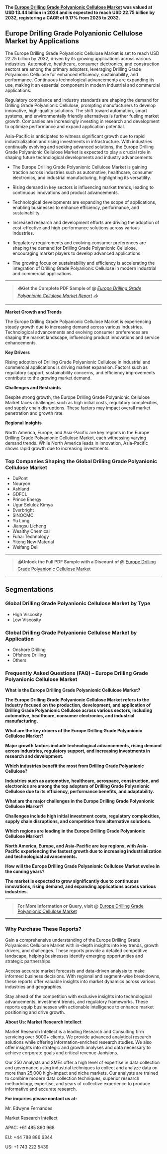 <p><strong>The <a href="https://www.marketresearchintellect.com/download-sample/?rid=1045280&amp;utm_source=Pulse-April-Europe&amp;utm_medium=852">Europe Drilling Grade Polyanionic Cellulose Market</a> was valued at USD 13.44 billion in 2024 and is expected to reach USD 22.75 billion by 2032, registering a CAGR of 9.17% from 2025 to 2032.</strong></p><h2>Europe Drilling Grade Polyanionic Cellulose Market by Applications&nbsp;</h2><p><p>The Europe Drilling Grade Polyanionic Cellulose Market is set to reach USD 22.75 billion by 2032, driven by its growing applications across various industries. Automotive, healthcare, consumer electronics, and construction sectors are among the primary adopters, leveraging Drilling Grade Polyanionic Cellulose for enhanced efficiency, sustainability, and performance. Continuous technological advancements are expanding its use, making it an essential component in modern industrial and commercial applications.</p><p>Regulatory compliance and industry standards are shaping the demand for Drilling Grade Polyanionic Cellulose, prompting manufacturers to develop innovative, high-quality solutions. The shift toward automation, smart systems, and environmentally friendly alternatives is further fueling market growth. Companies are increasingly investing in research and development to optimize performance and expand application potential.</p><p>Asia-Pacific is anticipated to witness significant growth due to rapid industrialization and rising investments in infrastructure. With industries continually evolving and seeking advanced solutions, the Europe Drilling Grade Polyanionic Cellulose Market is expected to play a crucial role in shaping future technological developments and industry advancements.</p></p><ul><li><p>The Europe Drilling Grade Polyanionic Cellulose Market is gaining traction across industries such as automotive, healthcare, consumer electronics, and industrial manufacturing, highlighting its versatility.</p></li><li><p>Rising demand in key sectors is influencing market trends, leading to continuous innovations and product advancements.</p></li><li><p>Technological developments are expanding the scope of applications, enabling businesses to enhance efficiency, performance, and sustainability.</p></li><li><p>Increased research and development efforts are driving the adoption of cost-effective and high-performance solutions across various industries.</p></li><li><p>Regulatory requirements and evolving consumer preferences are shaping the demand for Drilling Grade Polyanionic Cellulose, encouraging market players to develop advanced applications.</p></li><li><p>The growing focus on sustainability and efficiency is accelerating the integration of Drilling Grade Polyanionic Cellulose in modern industrial and commercial applications.</p></li></ul><hr /><blockquote><p><strong><span class="font-[700]">📥Get the Complete PDF Sample of @ </span></strong><em><span class="font-[700]"><a href="https://www.marketresearchintellect.com/download-sample/?rid=1045280&amp;utm_source=Pulse-April-Europe&amp;utm_medium=852" target="_blank" data-tracking-control-name="article-ssr-frontend-pulse_little-text-block" data-tracking-will-navigate="" data-test-link="">Europe Drilling Grade Polyanionic Cellulose Market Report</a>&nbsp;📥</span></em></p></blockquote><hr /><p class="" data-start="77" data-end="360"><strong data-start="77" data-end="105">Market Growth and Trends</strong></p><p class="" data-start="77" data-end="360">The Europe Drilling Grade Polyanionic Cellulose Market is experiencing steady growth due to increasing demand across various industries. Technological advancements and evolving consumer preferences are shaping the market landscape, influencing product innovations and service enhancements.</p><p class="" data-start="362" data-end="606"><strong data-start="362" data-end="377">Key Drivers</strong></p><p class="" data-start="362" data-end="606">Rising adoption of Drilling Grade Polyanionic Cellulose in industrial and commercial applications is driving market expansion. Factors such as regulatory support, sustainability concerns, and efficiency improvements contribute to the growing market demand.</p><p class="" data-start="608" data-end="849"><strong data-start="608" data-end="637">Challenges and Restraints</strong></p><p class="" data-start="608" data-end="849">Despite strong growth, the Europe Drilling Grade Polyanionic Cellulose Market faces challenges such as high initial costs, regulatory complexities, and supply chain disruptions. These factors may impact overall market penetration and growth rate.</p><p class="" data-start="851" data-end="1095"><strong data-start="851" data-end="872">Regional Insights</strong></p><p class="" data-start="851" data-end="1095">North America, Europe, and Asia-Pacific are key regions in the Europe Drilling Grade Polyanionic Cellulose Market, each witnessing varying demand trends. While North America leads in innovation, Asia-Pacific shows rapid growth due to increasing investments.</p><p><h3>Top Companies Shaping the Global Drilling Grade Polyanionic Cellulose Market </h3><ul><li>DuPont</li><li>Nouryon</li><li>Ashland</li><li>GDFCL</li><li>Prince Energy</li><li>Ugur Seluloz Kimya</li><li>Everbright</li><li>SINOCMC</li><li>Yu Long</li><li>Jiangsu Licheng</li><li>Wealthy Chemical</li><li>Fuhai Technology</li><li>Yiteng New Material</li><li>Weifang Deli</li></ul></p><hr /><blockquote><p><strong>📥Unlock the Full PDF Sample with a Discount of @</strong> <a href="https://www.marketresearchintellect.com/ask-for-discount/?rid=1045280&amp;utm_source=Pulse-April-Europe&amp;utm_medium=852">Europe Drilling Grade Polyanionic Cellulose Market</a></p></blockquote><hr /><p><h2>Segmentations</h2><h3>Global Drilling Grade Polyanionic Cellulose Market by Type</h3><ul><li>High Viscosity</li><li>Low Viscosity</li></ul><h3>Global Drilling Grade Polyanionic Cellulose Market by Application</h3><ul><li>Onshore Drilling</li><li>Offshore Drilling</li><li>Others</li></ul></p><h3><strong>Frequently Asked Questions (FAQ) &ndash; Europe Drilling Grade Polyanionic Cellulose Market</strong></h3><p><strong>What is the Europe Drilling Grade Polyanionic Cellulose Market?</strong></p><p><strong>The Europe Drilling Grade Polyanionic Cellulose Market refers to the industry focused on the production, development, and application of Drilling Grade Polyanionic Cellulose across various sectors, including automotive, healthcare, consumer electronics, and industrial manufacturing.</strong></p><p><strong>What are the key drivers of the Europe Drilling Grade Polyanionic Cellulose Market?</strong></p><p><strong>Major growth factors include technological advancements, rising demand across industries, regulatory support, and increasing investments in research and development.</strong></p><p><strong>Which industries benefit the most from Drilling Grade Polyanionic Cellulose?</strong></p><p><strong>Industries such as automotive, healthcare, aerospace, construction, and electronics are among the top adopters of Drilling Grade Polyanionic Cellulose due to its efficiency, performance benefits, and adaptability.</strong></p><p><strong>What are the major challenges in the Europe Drilling Grade Polyanionic Cellulose Market?</strong></p><p><strong>Challenges include high initial investment costs, regulatory complexities, supply chain disruptions, and competition from alternative solutions.</strong></p><p><strong>Which regions are leading in the Europe Drilling Grade Polyanionic Cellulose Market?</strong></p><p><strong>North America, Europe, and Asia-Pacific are key regions, with Asia-Pacific experiencing the fastest growth due to increasing industrialization and technological advancements.</strong></p><p><strong>How will the Europe Drilling Grade Polyanionic Cellulose Market evolve in the coming years?</strong></p><p><strong>The market is expected to grow significantly due to continuous innovations, rising demand, and expanding applications across various industries.</strong></p><hr /><blockquote><p><span class="font-[700]"><strong>For More Information or Query, visit&nbsp;@</strong>&nbsp;</span><span class="font-[700]"><a href="https://www.marketresearchintellect.com/product/drilling-grade-polyanionic-cellulose-market/?utm_source=Linkedin&utm_medium=852" target="_blank" data-tracking-control-name="article-ssr-frontend-pulse_little-text-block" data-tracking-will-navigate="" data-test-link="">Europe Drilling Grade Polyanionic Cellulose Market</a></span></p></blockquote><hr /><h3><strong data-start="0" data-end="31">Why Purchase These Reports?</strong></h3><p class="" data-start="35" data-end="297">Gain a comprehensive understanding of the Europe Drilling Grade Polyanionic Cellulose Market with in-depth insights into key trends, growth drivers, and challenges. These reports provide a detailed competitive landscape, helping businesses identify emerging opportunities and strategic partnerships.</p><p class="" data-start="299" data-end="540">Access accurate market forecasts and data-driven analysis to make informed business decisions. With regional and segment-wise breakdowns, these reports offer valuable insights into market dynamics across various industries and geographies.</p><p class="" data-start="542" data-end="784">Stay ahead of the competition with exclusive insights into technological advancements, investment trends, and regulatory frameworks. These reports equip businesses with actionable intelligence to enhance market positioning and drive growth.</p><p><strong><span class="font-[700]">About Us: Market Research Intellect</span></strong></p><p><span class="">Market Research Intellect is a leading Research and Consulting firm servicing over 5000+ clients. We provide advanced analytical research solutions while offering information-enriched research studies.&nbsp;</span>We also offer insights into strategic and growth analyses and data necessary to achieve corporate goals and critical revenue Janisions.</p><p><span class="">Our 250 Analysts and SMEs offer a high level of expertise in data collection and governance using industrial techniques to collect and analyze data on more than 25,000 high-impact and niche markets. Our analysts are trained to combine modern data collection techniques, superior research methodology, expertise, and years of collective experience to produce informative and accurate research.</span></p><p><strong>For inquiries please contact us at:</strong></p><p>Mr. Edwyne Fernandes</p><p>Market Research Intellect</p><p>APAC: +61 485 860 968</p><p>EU: +44 788 886 6344</p><p>US: +1 743 222 5439</p>